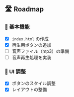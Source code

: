 
## 🛣 Roadmap

### 🔧 基本機能
 - [x] `index.html` の作成
 - [x] 再生用ボタンの追加
 - [ ] 音声ファイル（mp3）の準備
 - [ ] 音声再生処理を実装

### 🎨 UI 調整
 - [x] ボタンのスタイル調整
 - [x] レイアウトの整備